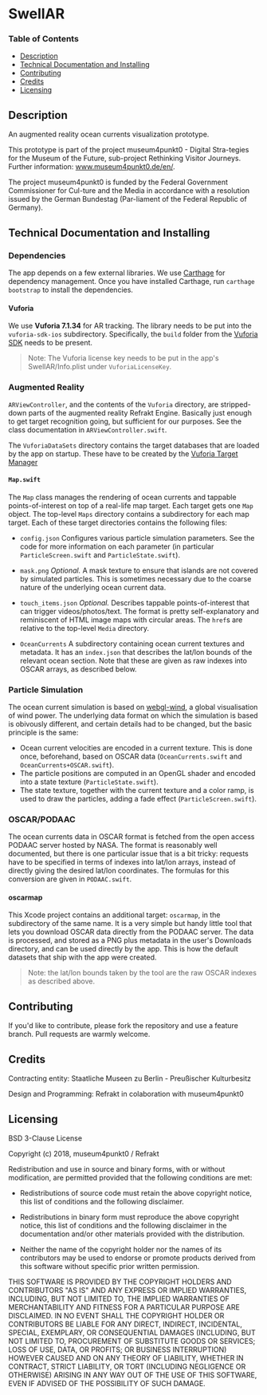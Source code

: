 #  SwellAR

### Table of Contents  
- [Description](#Description)  
- [Technical Documentation and Installing](#Technical-Documentation-and-Installing)
- [Contributing](#Contributing)  
- [Credits](#Credits) 
- [Licensing](#Licensing) 

## Description

An augmented reality ocean currents visualization prototype. 

This prototype is part of the project museum4punkt0 - Digital Stra-tegies for the Museum of the Future, sub-project Rethinking Visitor Journeys. Further information: www.museum4punkt0.de/en/.  

The project museum4punkt0 is funded by the Federal Government Commissioner for Cul-ture and the Media in accordance with a resolution issued by the German Bundestag (Par-liament of the Federal Republic of Germany).

## Technical Documentation and Installing
### Dependencies

The app depends on a few external libraries. We use [Carthage](https://github.com/Carthage/Carthage) for dependency management. Once you have installed Carthage, run `carthage bootstrap` to install the dependencies.

#### Vuforia

We use **Vuforia 7.1.34** for AR tracking. The library needs to be put into the `vuforia-sdk-ios` subdirectory. Specifically, the `build` folder from the [Vuforia SDK](https://developer.vuforia.com/downloads/sdk) needs to be present.

> Note: The Vuforia license key needs to be put in the app's SwellAR/Info.plist under `VuforiaLicenseKey`.
     
### Augmented Reality

`ARViewController`, and the contents of the `Vuforia` directory, are stripped-down parts of the augmented reality Refrakt Engine. Basically just enough to get target recognition going, but sufficient for our purposes. See the class documentation in `ARViewController.swift`.

The `VuforiaDataSets` directory contains the target databases that are loaded by the app on startup. These have to be created by the [Vuforia Target Manager](https://developer.vuforia.com/target-manager)

#### `Map.swift`

The `Map` class manages the rendering of ocean currents and tappable points-of-interest on top of a real-life map target. Each target gets one `Map` object. The top-level `Maps` directory contains a subdirectory for each map target. Each of these target directories contains the following files:

- `config.json`
Configures various particle simulation parameters. See the code for more information on each parameter (in particular `ParticleScreen.swift` and `ParticleState.swift`).

- `mask.png` 
*Optional.* A mask texture to ensure that islands are not covered by simulated particles. This is sometimes necessary due to the coarse nature of the underlying ocean current data.

- `touch_items.json` 
*Optional.*  Describes tappable points-of-interest that can trigger videos/photos/text. The format is pretty self-explanatory and reminiscent of HTML image maps with circular areas. The `href`s are relative to the top-level `Media` directory.

- `OceanCurrents`
A subdirectory containing ocean current textures and metadata. It has an `index.json` that describes the lat/lon bounds of the relevant ocean section. Note that these are given as raw indexes into OSCAR arrays, as described below.

### Particle Simulation

The ocean current simulation is based on [webgl-wind](https://github.com/mapbox/webgl-wind), a global visualisation of wind power. The underlying data format on which the simulation is based is obivously different, and certain details had to be changed, but the basic principle is the same: 

- Ocean current velocities are encoded in a current texture. This is done once, beforehand, based on OSCAR data (`OceanCurrents.swift` and `OceanCurrents+OSCAR.swift`).
- The particle positions are computed in an OpenGL shader and encoded into a state texture (`ParticleState.swift`).
- The state texture, together with the current texture and a color ramp, is used to draw the particles, adding a fade effect (`ParticleScreen.swift`).

### OSCAR/PODAAC

The ocean currents data in OSCAR format is fetched from the open access PODAAC server hosted by NASA. The format is reasonably well documented, but there is one particular issue that is a bit tricky: requests have to be specified in terms of indexes into lat/lon arrays, instead of directly giving the desired lat/lon coordinates. The formulas for this conversion are given in `PODAAC.swift`.

#### oscarmap

This Xcode project contains an additional target: `oscarmap`, in the subdirectory of the same name. It is a very simple but handy little tool that lets you download OSCAR data directly from the PODAAC server. The data is processed, and stored as a PNG plus metadata in the user's Downloads directory, and can be used directly by the app. This is how the default datasets that ship with the app were created.

> Note: the lat/lon bounds taken by the tool are the raw OSCAR indexes as described above.

## Contributing
If you'd like to contribute, please fork the repository and use a feature branch. Pull requests are warmly welcome.

## Credits
Contracting entity: Staatliche Museen zu Berlin - Preußischer Kulturbesitz

Design and Programming: Refrakt in colaboration with museum4punkt0

## Licensing

BSD 3-Clause License

Copyright (c) 2018, museum4punkt0 / Refrakt

Redistribution and use in source and binary forms, with or without
modification, are permitted provided that the following conditions are met:

* Redistributions of source code must retain the above copyright notice, this
  list of conditions and the following disclaimer.

* Redistributions in binary form must reproduce the above copyright notice,
  this list of conditions and the following disclaimer in the documentation
  and/or other materials provided with the distribution.

* Neither the name of the copyright holder nor the names of its
  contributors may be used to endorse or promote products derived from
  this software without specific prior written permission.

THIS SOFTWARE IS PROVIDED BY THE COPYRIGHT HOLDERS AND CONTRIBUTORS "AS IS"
AND ANY EXPRESS OR IMPLIED WARRANTIES, INCLUDING, BUT NOT LIMITED TO, THE
IMPLIED WARRANTIES OF MERCHANTABILITY AND FITNESS FOR A PARTICULAR PURPOSE ARE
DISCLAIMED. IN NO EVENT SHALL THE COPYRIGHT HOLDER OR CONTRIBUTORS BE LIABLE
FOR ANY DIRECT, INDIRECT, INCIDENTAL, SPECIAL, EXEMPLARY, OR CONSEQUENTIAL
DAMAGES (INCLUDING, BUT NOT LIMITED TO, PROCUREMENT OF SUBSTITUTE GOODS OR
SERVICES; LOSS OF USE, DATA, OR PROFITS; OR BUSINESS INTERRUPTION) HOWEVER
CAUSED AND ON ANY THEORY OF LIABILITY, WHETHER IN CONTRACT, STRICT LIABILITY,
OR TORT (INCLUDING NEGLIGENCE OR OTHERWISE) ARISING IN ANY WAY OUT OF THE USE
OF THIS SOFTWARE, EVEN IF ADVISED OF THE POSSIBILITY OF SUCH DAMAGE.
